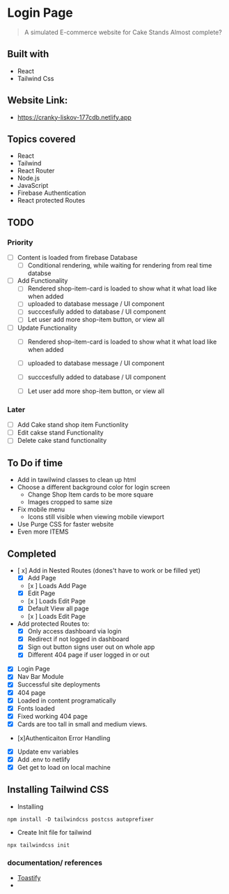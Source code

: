 # Login Page 
> A simulated E-commerce website for Cake Stands
> Almost complete? 
## Built with 
 - React
 - Tailwind Css

## Website Link:
 - https://cranky-liskov-177cdb.netlify.app

## Topics covered
- React
- Tailwind
- React Router
- Node.js
- JavaScript
- Firebase Authentication
- React protected Routes
## TODO
### Priority
- [ ] Content is loaded from firebase Database
  - [ ] Conditional rendering, while waiting for rendering from real time databse
- [ ] Add Functionality
  - [ ] Rendered shop-item-card is loaded to show what it what load like when added
  - [ ] uploaded to database message / UI component
  - [ ] succcesfully added to database / UI component
  - [ ] Let user add more shop-item button, or view all 
- [ ] Update Functionality
  - [ ] Rendered shop-item-card is loaded to show what it what load like when added
  - [ ] uploaded to database message / UI component
  - [ ] succcesfully added to database / UI component
  - [ ] Let user add more shop-item button, or view all 





### Later

- [ ] Add Cake stand shop item Functionlity
- [ ] Edit cakse stand Functionality
- [ ] Delete cake stand functionality

## To Do if time
- Add in tawilwind classes to clean up html
- Choose a different background color for login screen
  - Change Shop Item cards to be more square
   - Images cropped to same size
- Fix mobile menu
  - Icons still visible when viewing mobile viewport
- Use Purge CSS for faster website 
- Even more ITEMS

## Completed
- [ x] Add in Nested Routes (dones't have to work or be filled yet)
     - [x] Add Page
     - [x ] Loads Add Page
     - [x] Edit Page
     - [x ] Loads Edit Page
     - [x] Default View all page
     - [x ] Loads Edit Page
 - Add protected Routes to: 
    - [x] Only access dashboard via login
    - [x] Redirect if not logged in dashboard
    - [x] Sign out button signs user out on whole app
    - [x] Different 404 page if user logged in or out
- [x] Login Page
- [x] Nav Bar Module
- [x] Successful site deployments
- [x] 404 page
- [x] Loaded in content programatically
- [x] Fonts loaded
- [x] Fixed working 404 page
- [x] Cards are too tall in small and medium views. 
- [x]Authenticaiton Error Handling
 - [x] Update env variables
  - [x] Add .env to netlify
  - [x] Get get to load on local machine

## Installing Tailwind CSS

- Installing 
```npm
npm install -D tailwindcss postcss autoprefixer
```
- Create Init file for tailwind
```npm
npx tailwindcss init
```
### documentation/ references
- [Toastify](https://fkhadra.github.io/react-toastify/positioning-toast)
- 
